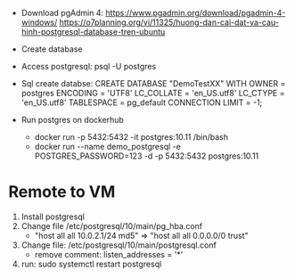 - Download pgAdmin 4: https://www.pgadmin.org/download/pgadmin-4-windows/
https://o7planning.org/vi/11325/huong-dan-cai-dat-va-cau-hinh-postgresql-database-tren-ubuntu
- Create database
- Access postgresql: psql -U postgres
- Sql create databse:
CREATE DATABASE "DemoTestXX"
    WITH 
    OWNER = postgres
    ENCODING = 'UTF8'
    LC_COLLATE = 'en_US.utf8'
    LC_CTYPE = 'en_US.utf8'
    TABLESPACE = pg_default
    CONNECTION LIMIT = -1;


- Run postgres on dockerhub
    + docker run -p 5432:5432 -it postgres:10.11 /bin/bash
    + docker run --name demo_postgresql -e POSTGRES_PASSWORD=123 -d -p 5432:5432 postgres:10.11
    
    
# Remote to VM
1. Install postgresql
2. Change file /etc/postgresql/10/main/pg_hba.conf
    + "host all all 10.0.2.1/24 md5" => "host all all 0.0.0.0/0 trust"
3. Change file: /etc/postgresql/10/main/postgresql.conf
    + remove comment: listen_addresses = '*'
4. run: sudo systemctl restart postgresql
